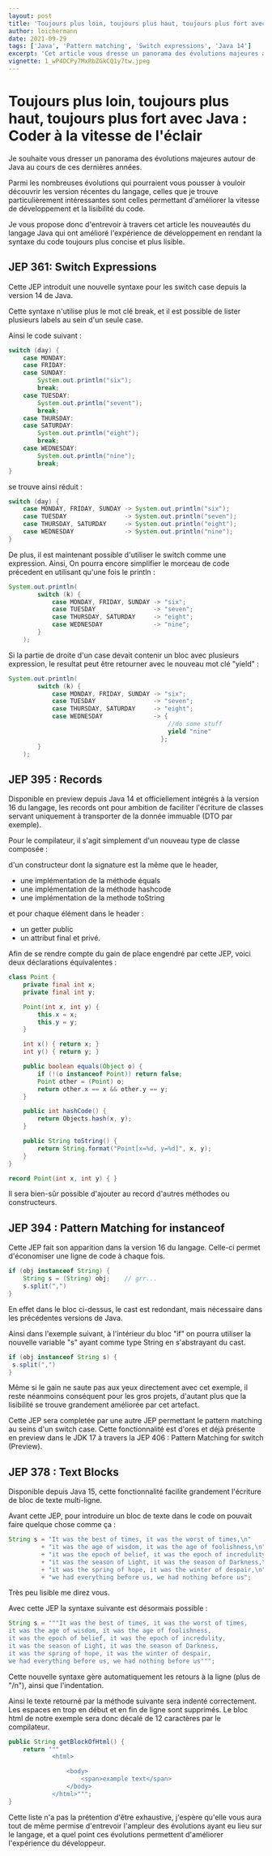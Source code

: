 ```yaml
---
layout: post
title: 'Toujours plus loin, toujours plus haut, toujours plus fort avec Java : Coder à la vitesse de l''éclair'
author: loichermann
date: 2021-09-29 
tags: ['Java', 'Pattern matching', 'Switch expressions', 'Java 14']
excerpt: 'Cet article vous dresse un panorama des évolutions majeures autour de Java au cours de ces dernières années. Parmi les nombreuses évolutions qui pourraient vous pousser à vouloir découvrir les version récentes du langage, celles que je trouve particulièrement intéressantes sont celles permettant d''améliorer la vitesse de développement et la lisibilité du code.'
vignette: 1_wP4DCPy7MxRbZGkCQ1y7tw.jpeg 
---
```


# Toujours plus loin, toujours plus haut, toujours plus fort avec Java : Coder à la vitesse de l'éclair
Je souhaite vous dresser un panorama des évolutions majeures autour de Java au cours de ces dernières années.

Parmi les nombreuses évolutions qui pourraient vous pousser à vouloir découvrir les version récentes du langage, celles que je trouve particulièrement intéressantes sont celles permettant d'améliorer la vitesse de développement et la lisibilité du code.

Je vous propose donc d'entrevoir à travers cet article les nouveautés du langage Java qui ont amélioré l'expérience de développement en rendant la syntaxe du code toujours plus concise et plus lisible.

## JEP 361: Switch Expressions

Cette JEP introduit une nouvelle syntaxe pour les switch case depuis la version 14 de Java.

Cette syntaxe n'utilise plus le mot clé break, et il est possible de lister plusieurs labels au sein d'un seule case.

Ainsi le code suivant :

```java
switch (day) {
    case MONDAY:
    case FRIDAY:
    case SUNDAY:
        System.out.println("six");
        break;
    case TUESDAY:
        System.out.println("sevent");
        break;
    case THURSDAY:
    case SATURDAY:
        System.out.println("eight");
        break;
    case WEDNESDAY:
        System.out.println("nine");
        break;
}
```
se trouve ainsi réduit :
```java
switch (day) {
    case MONDAY, FRIDAY, SUNDAY -> System.out.println("six");
    case TUESDAY                -> System.out.println("seven");
    case THURSDAY, SATURDAY     -> System.out.println("eight");
    case WEDNESDAY              -> System.out.println("nine");
}
```
De plus, il est maintenant possible d'utiliser le switch comme une expression. Ainsi, On pourra encore simplifier le morceau de code précedent en utilisant qu'une fois le println :
```java
System.out.println(
        switch (k) {
            case MONDAY, FRIDAY, SUNDAY -> "six";
            case TUESDAY                -> "seven";
            case THURSDAY, SATURDAY     -> "eight";
            case WEDNESDAY              -> "nine";
        }
    );
```
Si la partie de droite d'un case devait contenir un bloc avec plusieurs expression, le resultat peut être retourner avec le nouveau mot clé "yield" :
```java
System.out.println(
        switch (k) {
            case MONDAY, FRIDAY, SUNDAY -> "six";
            case TUESDAY                -> "seven";
            case THURSDAY, SATURDAY     -> "eight";
            case WEDNESDAY              -> {
                                            //do some stuff
                                            yield "nine"
                                          };
        }
    );
```
## JEP 395 : Records

Disponible en preview depuis Java 14 et officiellement intégrés à la version 16 du langage, les records ont pour ambition de faciliter l'écriture de classes servant uniquement à transporter de la donnée immuable (DTO par exemple).

Pour le compilateur, il s'agit simplement d'un nouveau type de classe composée :

d'un constructeur dont la signature est la même que le header,

-   une implémentation de la méthode équals
-   une implémentation de la méthode hashcode
-   une implémentation de la methode toString

et pour chaque élément dans le header :

-   un getter public
-   un attribut final et privé.

Afin de se rendre compte du gain de place engendré par cette JEP, voici deux déclarations équivalentes :
```java
class Point {
    private final int x;
    private final int y;

    Point(int x, int y) {
        this.x = x;
        this.y = y;
    }

    int x() { return x; }
    int y() { return y; }

    public boolean equals(Object o) {
        if (!(o instanceof Point)) return false;
        Point other = (Point) o;
        return other.x == x && other.y == y;
    }

    public int hashCode() {
        return Objects.hash(x, y);
    }

    public String toString() {
        return String.format("Point[x=%d, y=%d]", x, y);
    }
}

record Point(int x, int y) { }
```
Il sera bien-sûr possible d'ajouter au record d'autres méthodes ou constructeurs.

## JEP 394 : Pattern Matching for instanceof

Cette JEP fait son apparition dans la version 16 du langage. Celle-ci permet d'économiser une ligne de code à chaque fois.
```java
if (obj instanceof String) {
    String s = (String) obj;    // grr...
    s.split(",")
}
```
En effet dans le bloc ci-dessus, le cast est redondant, mais nécessaire dans les précédentes versions de Java.

Ainsi dans l'exemple suivant, à l'intérieur du bloc "if" on pourra utiliser la nouvelle variable "s" ayant comme type String en s'abstrayant du cast.
```java
if (obj instanceof String s) {
 s.split(",")
}
```
Même si le gain ne saute pas aux yeux directement avec cet exemple, il reste néanmoins conséquent pour les gros projets, d'autant plus que la lisibilité se trouve grandement améliorée par cet artefact.

Cette JEP sera completée par une autre JEP permettant le pattern matching au seins d'un switch case. Cette fonctionnalité est d'ores et déjà présente en preview dans le JDK 17 à travers la JEP 406 : Pattern Matching for switch (Preview).

## JEP 378 : Text Blocks

Disponible depuis Java 15, cette fonctionnalité facilite grandement l'écriture de bloc de texte multi-ligne.

Avant cette JEP, pour introduire un bloc de texte dans le code on pouvait faire quelque chose comme ça :
```java
String s = "It was the best of times, it was the worst of times,\n"
         + "it was the age of wisdom, it was the age of foolishness,\n"
         + "it was the epoch of belief, it was the epoch of incredulity,\n"
         + "it was the season of Light, it was the season of Darkness,\n"
         + "it was the spring of hope, it was the winter of despair,\n"
         + "we had everything before us, we had nothing before us";
```
Très peu lisible me direz vous.

Avec cette JEP la syntaxe suivante est désormais possible :
```java
String s = """It was the best of times, it was the worst of times,
it was the age of wisdom, it was the age of foolishness,
it was the epoch of belief, it was the epoch of incredulity,
it was the season of Light, it was the season of Darkness,
it was the spring of hope, it was the winter of despair,
we had everything before us, we had nothing before us""";
```
Cette nouvelle syntaxe gère automatiquement les retours à la ligne (plus de "/n"), ainsi que l'indentation.

Ainsi le texte retourné par la méthode suivante sera indenté correctement. Les espaces en trop en début et en fin de ligne sont supprimés. Le bloc html de notre exemple sera donc décalé de 12 caractères par le compilateur.
```java
public String getBlockOfHtml() {
    return """
            <html>

                <body>
                    <span>example text</span>
                </body>
            </html>""";
}
```
Cette liste n'a pas la prétention d'être exhaustive, j'espère qu'elle vous aura tout de même permise d'entrevoir l'ampleur des évolutions ayant eu lieu sur le langage, et a quel point ces évolutions permettent d'améliorer l'expérience du développeur.

